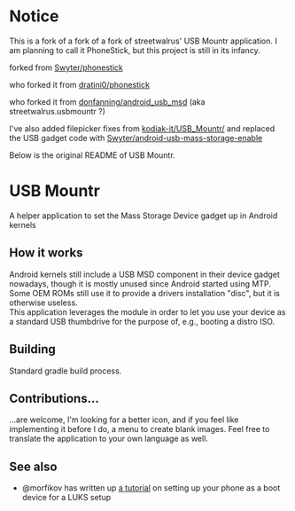 # Notice
This is a fork of a fork of a fork of streetwalrus' USB Mountr application.
I am planning to call it PhoneStick, but this project is still in its infancy.

forked from [Swyter/phonestick](https://github.com/Swyter/phonestick)

who forked it from [dratini0/phonestick](https://github.com/dratini0/phonestick)

who forked it from [donfanning/android\_usb\_msd](https://github.com/donfanning/android_usb_msd) (aka streetwalrus.usbmountr ?)


I've also added filepicker fixes from [kodiak-it/USB\_Mountr/](https://github.com/kodiak-it/USB_Mountr)
and replaced the USB gadget code with [Swyter/android-usb-mass-storage-enable](https://github.com/Swyter/android-usb-mass-storage-enable)


Below is the original README of USB Mountr.

# USB Mountr
A helper application to set the Mass Storage Device gadget up in Android kernels  

## How it works
Android kernels still include a USB MSD component in their device gadget nowadays, though it is mostly unused since
Android started using MTP. Some OEM ROMs still use it to provide a drivers installation "disc", but it is otherwise
useless.  
This application leverages the module in order to let you use your device as a standard USB thumbdrive for the purpose
of, e.g., booting a distro ISO.

## Building
Standard gradle build process.

## Contributions...
...are welcome, I'm looking for a better icon, and if you feel like implementing it before I do, a menu to create blank
images. Feel free to translate the application to your own language as well.

## See also
- @morfikov has written up [a tutorial](https://gist.github.com/morfikov/0bd574817143d0239c5a0e1259613b7d) on setting up
  your phone as a boot device for a LUKS setup

